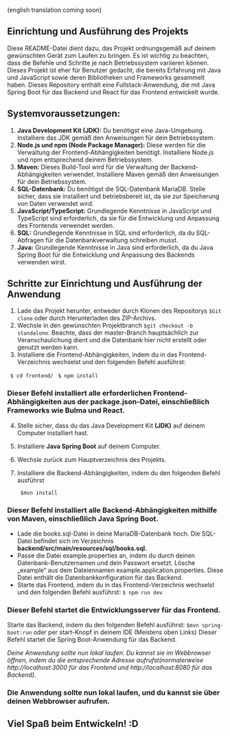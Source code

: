 (english translation coming soon)

## Einrichtung und Ausführung des Projekts ##

Diese README-Datei dient dazu, das Projekt ordnungsgemäß auf deinem gewünschten Gerät zum Laufen zu bringen. Es ist wichtig zu beachten, dass die Befehle und Schritte je nach Betriebssystem variieren können. Dieses Projekt ist eher für Benutzer gedacht, die bereits Erfahrung mit Java und JavaScript sowie deren Bibliotheken und Frameworks gesammelt haben.
Dieses Repository enthält eine Fullstack-Anwendung, die mit Java Spring Boot für das Backend und React für das Frontend entwickelt wurde.

## Systemvoraussetzungen:

1.  **Java Development Kit (JDK):** Du benötigst eine Java-Umgebung. Installiere das JDK gemäß den Anweisungen für dein Betriebssystem.
2. **Node.js und npm (Node Package Manager):** Diese werden für die Verwaltung der Frontend-Abhängigkeiten benötigt. Installiere Node.js und npm entsprechend deinem Betriebssystem.
3. **Maven:** Dieses Build-Tool wird für die Verwaltung der Backend-Abhängigkeiten verwendet. Installiere Maven gemäß den Anweisungen für dein Betriebssystem.
4. **SQL-Datenbank:** Du benötigst die SQL-Datenbank MariaDB. Stelle sicher, dass sie installiert und betriebsbereit ist, da sie zur Speicherung von Daten verwendet wird.
5. **JavaScript/TypeScript:** Grundlegende Kenntnisse in JavaScript und TypeScript sind erforderlich, da sie für die Entwicklung und Anpassung des Frontends verwendet werden.
6. **SQL:** Grundlegende Kenntnisse in SQL sind erforderlich, da du SQL-Abfragen für die Datenbankverwaltung schreiben musst.
7. **Java:** Grundlegende Kenntnisse in Java sind erforderlich, da du Java Spring Boot für die Entwicklung und Anpassung des Backends verwenden wirst.

## Schritte zur Einrichtung und Ausführung der Anwendung

1. Lade das Projekt herunter, entweder durch Klonen des Repositorys ```$Git clone``` oder durch Herunterladen des ZIP-Archivs.
2. Wechsle in den gewünschten Projektbranch ```$git checkout -b standalone```. Beachte, dass der master-Branch hauptsächlich zur Veranschaulichung dient und die Datenbank hier nicht erstellt oder genutzt werden kann.
3. Installiere die Frontend-Abhängigkeiten, indem du in das Frontend-Verzeichnis wechselst und den folgenden Befehl ausführst:

``` $ cd frontend/```
``` $ npm install```

###  Dieser Befehl installiert alle erforderlichen Frontend-Abhängigkeiten aus der package.json-Datei, einschließlich Frameworks wie Bulma und React.

4. Stelle sicher, dass du das Java Development Kit **(JDK)** auf deinem Computer installiert hast.
5. Installiere **Java Spring Boot** auf deinem Computer.
6. Wechsle zurück zum Hauptverzeichnis des Projekts.
7. Installiere die Backend-Abhängigkeiten, indem du den folgenden Befehl ausführst 

    ``` $mvn install```
       
### Dieser Befehl installiert alle Backend-Abhängigkeiten mithilfe von Maven, einschließlich Java Spring Boot.

- Lade die books.sql-Datei in deine MariaDB-Datenbank hoch. Die SQL-Datei befindet sich im Verzeichnis 
**backend/src/main/resources/sql/books.sql.**
- Passe die Datei example.properties an, indem du durch deinen Datenbank-Benutzernamen und dein Passwort ersetzt. Lösche „example“ aus dem Dateiennamen example.application.properties. Diese Datei enthält die Datenbankkonfiguration für das Backend.
- Starte das Frontend, indem du in das Frontend-Verzeichnis wechselst und den folgenden Befehl ausführst: ```$ npm run dev```

###  Dieser Befehl startet die Entwicklungsserver für das Frontend.

Starte das Backend, indem du den folgenden Befehl ausführst: 
```$mvn spring-boot:run```
oder per start-Knopf in deinem IDE (Meistens oben Links)
Dieser Befehl startet die Spring Boot-Anwendung für das Backend.

*Deine Anwendung sollte nun lokal laufen. Du kannst sie im Webbrowser öffnen, indem du die entsprechende Adresse aufrufst(normalerweise http://localhost:3000 für das Frontend und http://localhost:8080 für das Backend).*

### Die Anwendung sollte nun lokal laufen, und du kannst sie über deinen Webbrowser aufrufen.
## Viel Spaß beim Entwickeln! **:D**